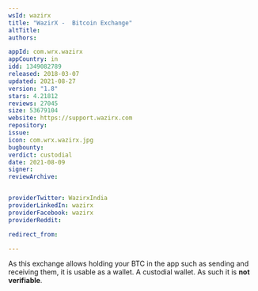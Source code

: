 ```yaml
---
wsId: wazirx
title: "WazirX -  Bitcoin Exchange"
altTitle: 
authors:

appId: com.wrx.wazirx
appCountry: in
idd: 1349082789
released: 2018-03-07
updated: 2021-08-27
version: "1.8"
stars: 4.21812
reviews: 27045
size: 53679104
website: https://support.wazirx.com
repository: 
issue: 
icon: com.wrx.wazirx.jpg
bugbounty: 
verdict: custodial
date: 2021-08-09
signer: 
reviewArchive:


providerTwitter: WazirxIndia
providerLinkedIn: wazirx
providerFacebook: wazirx
providerReddit: 

redirect_from:

---
```


As this exchange allows holding your BTC in the app such
as sending and receiving them, it is usable as a wallet. A custodial wallet. As
such it is **not verifiable**.
